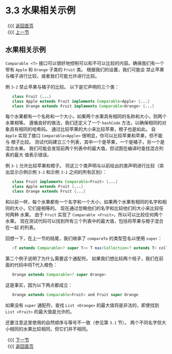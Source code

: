 # 3.3 水果相关示例

《《《 [返回首页](../../)   
 《《《 [上一节](3.2-ji-he-de-zui-da-zhi.md)

## 水果相关示例

`Comparable <T>` 接口可以很好地控制可以和不可以比较的内容。确保我们有一个带有 `Apple` 和 `Orange` 子类的 `Fruit` 类。 根据我们的设置，我们可能会 禁止苹果与橘子进行比较，或者我们可能允许进行比较。

例 `3-2` 禁止苹果与橘子的比较。 以下是它声明的三个类：

```java
   class Fruit {...}
   class Apple extends Fruit implements Comparable<Apple> {...}
   class Orange extends Fruit implements Comparable<Orange> {...}
```

每个水果都有一个名称和一个大小，如果两个水果具有相同的名称和大小，则两个水果相等。 遵循良好的做法，我们还定义了一个 `hashCode` 方法，以确保相同的对 象具有相同的哈希码。 通过比较苹果的大小来比较苹果，橙子也是如此。 自 `Apple` 实现了接口 `Comparable<Apple>` 很明显，你可以比较苹果和苹果，但不能与 橙子比较。 测试代码建立三个列表，其中一个是苹果，一个是橘子，另一个是混合水果。 我们可能会发现前两个列表中的最大值，但试图在编译时查找混合列表的最大 值表示错误。

例 `3-1` 允许比较苹果和橙子。 将这三个类声明与以前给出的类声明进行比较（突出显示示例示例 `3-2` 和示例 `3-1` 之间的所有区别）：

```java
   class Fruit implements Comparable<Fruit> {...}
   class Apple extends Fruit {...}
   class Orange extends Fruit {...}
```

和以前一样，每个水果都有一个名字和一个大小，如果两个水果有相同的名字和相同的大小，它们是相等的。 现在通过忽略他们的名字和比较他们的大小来比较任何两种 水果。 由于 `Fruit` 实现了 `Comparable <Fruit>`，所以可以比较任何两个水果。 现在测试代码可以找到所有三个列表中的最大值，包括将苹果与橙子混合在一起 的列表。

回想一下，在上一节的结尾，我们继承了 `compareTo` 的类型签名以使用 `super`：

```java
   <T extends Comparable<? super T>> T max(Collection<? extends T> coll)
```

第二个例子说明了为什么需要这个通配符。 如果我们想比较两个桔子，我们在前面的代码中将T代入橙色：

```java
   Orange extends Comparable<? super Orange>
```

这是事实，因为以下两点都成立：

```java
   Orange extends Comparable<Fruit> and Fruit super Orange
```

如果没有 `super` 通配符，查找 `List <Orange>` 的最大值将是非法的，即使找到 `List <Fruit>` 的最大值是允许的。

还要注意这里使用的自然顺序与等号不一致（参见第 `3.1` 节）。 两个不同名字但大小相同的水果比较相同，但它们并不相同。

《《《 [下一节](3.4-bi-jiao.md)   
 《《《 [返回首页](../../)

